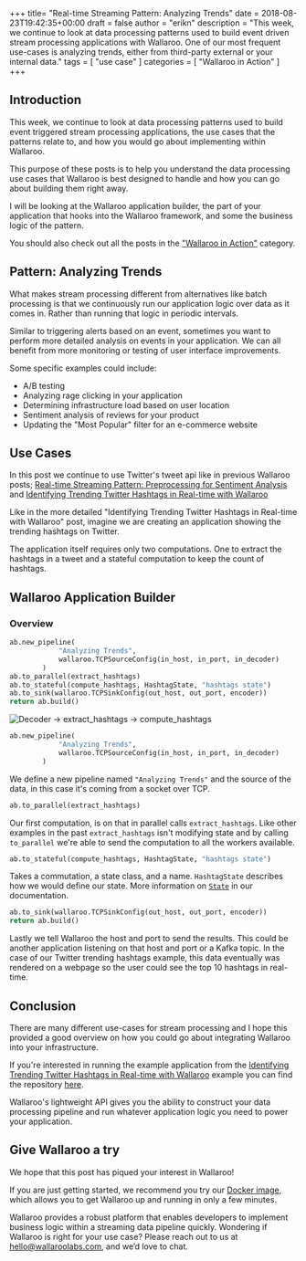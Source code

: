 +++
title= "Real-time Streaming Pattern: Analyzing Trends"
date = 2018-08-23T19:42:35+00:00
draft = false
author = "erikn"
description = "This week, we continue to look at data processing patterns used to build event driven stream processing applications with Wallaroo. One of our most frequent use-cases is analyzing trends, either from third-party external or your internal data."
tags = [
    "use case"
]
categories = [
    "Wallaroo in Action"
]
+++

## Introduction

This week, we continue to look at data processing patterns used to build event triggered stream processing applications, the use cases that the patterns relate to, and how you would go about implementing within Wallaroo.

This purpose of these posts is to help you understand the data processing use cases that Wallaroo is best designed to handle and how you can go about building them right away.

I will be looking at the Wallaroo application builder, the part of your application that hooks into the Wallaroo framework, and some the business logic of the pattern.

You should also check out all the posts in the ["Wallaroo in Action"](https://blog.wallaroolabs.com/categories/wallaroo-in-action/) category.

## Pattern: Analyzing Trends

What makes stream processing different from alternatives like batch processing is that we continuously run our application logic over data as it comes in. Rather than running that logic in periodic intervals.

Similar to triggering alerts based on an event, sometimes you want to perform more detailed analysis on events in your application. We can all benefit from more monitoring or testing of user interface improvements.

Some specific examples could include:

- A/B testing
- Analyzing rage clicking in your application
- Determining infrastructure load based on user location
- Sentiment analysis of reviews for your product
- Updating the "Most Popular" filter for an e-commerce website

## Use Cases

In this post we continue to use Twitter's tweet api like in previous Wallaroo posts; [Real-time Streaming Pattern: Preprocessing for Sentiment Analysis](https://blog.wallaroolabs.com/2018/06/real-time-streaming-pattern-preprocessing-for-sentiment-analysis/) and [Identifying Trending Twitter Hashtags in Real-time with Wallaroo](https://blog.wallaroolabs.com/2017/11/identifying-trending-twitter-hashtags-in-real-time-with-wallaroo)

Like in the more detailed "Identifying Trending Twitter Hashtags in Real-time with Wallaroo" post, imagine we are creating an application showing the trending hashtags on Twitter.

The application itself requires only two computations. One to extract the hashtags in a tweet and a stateful computation to keep the count of hashtags.

## Wallaroo Application Builder

### Overview

```python
ab.new_pipeline(
            "Analyzing Trends",
            wallaroo.TCPSourceConfig(in_host, in_port, in_decoder)
        )
ab.to_parallel(extract_hashtags)
ab.to_stateful(compute_hashtags, HashtagState, "hashtags state")
ab.to_sink(wallaroo.TCPSinkConfig(out_host, out_port, encoder))
return ab.build()
```
![Decoder -> extract_hashtags -> compute_hashtags](/images/post/real-time-streaming-pattern-analyzing-trends/image1.png)

```python
ab.new_pipeline(
            "Analyzing Trends",
            wallaroo.TCPSourceConfig(in_host, in_port, in_decoder)
        )
```
We define a new pipeline named `"Analyzing Trends"` and the source of the data, in this case it's coming from a socket over TCP.

```python
ab.to_parallel(extract_hashtags)
```

Our first computation, is on that in parallel calls `extract_hashtags`. Like other examples in the past `extract_hashtags` isn't modifying state and by calling `to_parallel` we're able to send the computation to all the workers available.

```python
ab.to_stateful(compute_hashtags, HashtagState, "hashtags state")
```

Takes a commutation, a state class, and a name. `HashtagState` describes how we would define our state. More information on [`State`](https://docs.wallaroolabs.com/book/python/api.html#state) in our documentation.

```python
ab.to_sink(wallaroo.TCPSinkConfig(out_host, out_port, encoder))
return ab.build()
```

Lastly we tell Wallaroo the host and port to send the results. This could be another application listening on that host and port or a Kafka topic. In the case of our Twitter trending hashtags example, this data eventually was rendered on a webpage so the user could see the top 10 hashtags in real-time.

## Conclusion

There are many different use-cases for stream processing and I hope this provided a good overview on how you could go about integrating Wallaroo into your infrastructure.

If you're interested in running the example application from the [Identifying Trending Twitter Hashtags in Real-time with Wallaroo](https://blog.wallaroolabs.com/2017/11/identifying-trending-twitter-hashtags-in-real-time-with-wallaroo) example you can find the repository [here](https://github.com/WallarooLabs/wallaroo_blog_examples/tree/8b91484b19e6b5a058e04b8f9448f979950f9ba3/twitter-trending-hashtags).

Wallaroo's lightweight API gives you the ability to construct your data processing pipeline and run whatever application logic you need to power your application.

## Give Wallaroo a try

We hope that this post has piqued your interest in Wallaroo!

If you are just getting started, we recommend you try our [Docker image](https://docs.wallaroolabs.com/book/getting-started/docker-setup.html), which allows you to get Wallaroo up and running in only a few minutes.

Wallaroo provides a robust platform that enables developers to implement business logic within a streaming data pipeline quickly. Wondering if Wallaroo is right for your use case? Please reach out to us at [hello@wallaroolabs.com](hello@wallaroolabs.com), and we’d love to chat.
